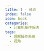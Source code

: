 ```yaml
---
title: 1 - 绪论
index: false
icon: book
categories: 
  - 计算机操作系统
tags:
  - 理解操作系统
  - 视角
---
```


<Catalog />
